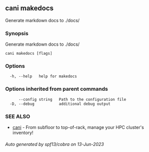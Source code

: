 ## cani makedocs

Generate markdown docs to ./docs/

### Synopsis

Generate markdown docs to ./docs/

```
cani makedocs [flags]
```

### Options

```
  -h, --help   help for makedocs
```

### Options inherited from parent commands

```
      --config string   Path to the configuration file
  -D, --debug           additional debug output
```

### SEE ALSO

* [cani](cani.md)	 - From subfloor to top-of-rack, manage your HPC cluster's inventory!

###### Auto generated by spf13/cobra on 13-Jun-2023
